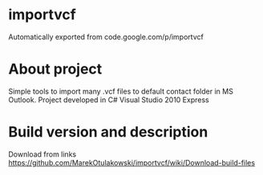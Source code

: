# importvcf
Automatically exported from code.google.com/p/importvcf

# About project
Simple tools to import many .vcf files to default contact folder in MS Outlook. Project developed in C# Visual Studio 2010 Express

# Build version and description
Download from links https://github.com/MarekOtulakowski/importvcf/wiki/Download-build-files
